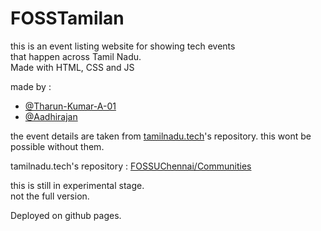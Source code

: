 # FOSSTamilan
this is an event listing website for showing tech events \
that happen across Tamil Nadu. \
Made with HTML, CSS and JS

made by :
- [@Tharun-Kumar-A-01](https://github.com/Tharun-Kumar-A-01)
- [@Aadhirajan](https://github.com/23f2003968)

the event details are taken from [tamilnadu.tech](https://tamilnadu.tech)'s repository. this wont be possible without them.

tamilnadu.tech's repository : [FOSSUChennai/Communities](https://github.com/FOSSUChennai/Communities)

this is still in experimental stage.\
not the full version.

Deployed on github pages.